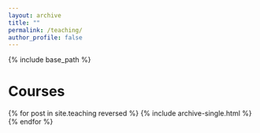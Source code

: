 ```yaml
---
layout: archive
title: ""
permalink: /teaching/
author_profile: false
---
```


{% include base_path %}

Courses
======

{% for post in site.teaching reversed %}
  {% include archive-single.html %}
{% endfor %}
